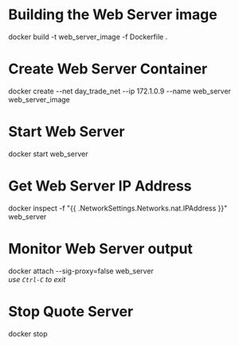 # Building the Web Server image
docker build -t web_server_image -f Dockerfile .

# Create Web Server Container
docker create --net day_trade_net --ip 172.1.0.9 --name web_server web_server_image

# Start Web Server
docker start web_server

# Get Web Server IP Address
docker inspect -f "{{ .NetworkSettings.Networks.nat.IPAddress }}" web_server

# Monitor Web Server output
docker attach --sig-proxy=false web_server  
_use `Ctrl-C` to exit_

# Stop Quote Server
docker stop